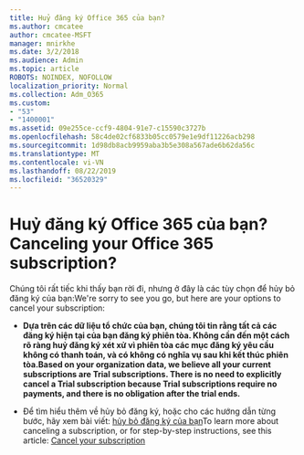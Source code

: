 ```yaml
---
title: Huỷ đăng ký Office 365 của bạn?
ms.author: cmcatee
author: cmcatee-MSFT
manager: mnirkhe
ms.date: 3/2/2018
ms.audience: Admin
ms.topic: article
ROBOTS: NOINDEX, NOFOLLOW
localization_priority: Normal
ms.collection: Adm_O365
ms.custom:
- "53"
- "1400001"
ms.assetid: 09e255ce-ccf9-4804-91e7-c15590c3727b
ms.openlocfilehash: 58c4de02cf6833b05cc0579e1e9df11226acb298
ms.sourcegitcommit: 1d98db8acb9959aba3b5e308a567ade6b62da56c
ms.translationtype: MT
ms.contentlocale: vi-VN
ms.lasthandoff: 08/22/2019
ms.locfileid: "36520329"
---
```

# <a name="canceling-your-office-365-subscription"></a><span data-ttu-id="2d3ab-102">Huỷ đăng ký Office 365 của bạn?</span><span class="sxs-lookup"><span data-stu-id="2d3ab-102">Canceling your Office 365 subscription?</span></span>

<span data-ttu-id="2d3ab-103">Chúng tôi rất tiếc khi thấy bạn rời đi, nhưng ở đây là các tùy chọn để hủy bỏ đăng ký của bạn:</span><span class="sxs-lookup"><span data-stu-id="2d3ab-103">We're sorry to see you go, but here are your options to cancel your subscription:</span></span>
  
- <span data-ttu-id="2d3ab-104">**Dựa trên các dữ liệu tổ chức của bạn, chúng tôi tin rằng tất cả các đăng ký hiện tại của bạn đăng ký phiên tòa. Không cần đến một cách rõ ràng huỷ đăng ký xét xử vì phiên tòa các mục đăng ký yêu cầu không có thanh toán, và có không có nghĩa vụ sau khi kết thúc phiên tòa.**</span><span class="sxs-lookup"><span data-stu-id="2d3ab-104">**Based on your organization data, we believe all your current subscriptions are Trial subscriptions. There is no need to explicitly cancel a Trial subscription because Trial subscriptions require no payments, and there is no obligation after the trial ends.**</span></span>

- <span data-ttu-id="2d3ab-105">Để tìm hiểu thêm về hủy bỏ đăng ký, hoặc cho các hướng dẫn từng bước, hãy xem bài viết: [hủy bỏ đăng ký của bạn](https://docs.microsoft.com/office365/admin/subscriptions-and-billing/cancel-your-subscription)</span><span class="sxs-lookup"><span data-stu-id="2d3ab-105">To learn more about canceling a subscription, or for step-by-step instructions, see this article: [Cancel your subscription](https://docs.microsoft.com/office365/admin/subscriptions-and-billing/cancel-your-subscription)</span></span>